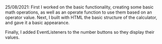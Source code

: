 25/08/2021: First I worked on the basic functionality, creating some basic math operations, as well as an operate function to use them based on an operator value. Next, I built with HTML the basic structure of the calculator, and gave it a basic appearance. 

Finally, I added EventListeners to the number buttons so they display their values.